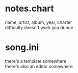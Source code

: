 <!-- TITLE: Metadata -->
<!-- SUBTITLE: A quick summary of Metadata -->

# notes.chart
name, artist, album, year, charter  
difficulty doesn't work you dunce

# song.ini

there's a template somewhere  
there's also an editor somewhere